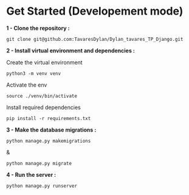 # Get Started (Developement mode)

**1 - Clone the repository :**

`git clone git@github.com:TavaresDylan/Dylan_tavares_TP_Django.git`

**2 - Install virtual environment and dependencies :**

Create the virtual environment

`python3 -m venv venv`

Activate the env

`source ./venv/bin/activate`

Install required dependencies

`pip install -r requirements.txt`

**3 - Make the database migrations :**

`python manage.py makemigrations`

&

`python manage.py migrate`

**4 - Run the server :**

`python manage.py runserver`